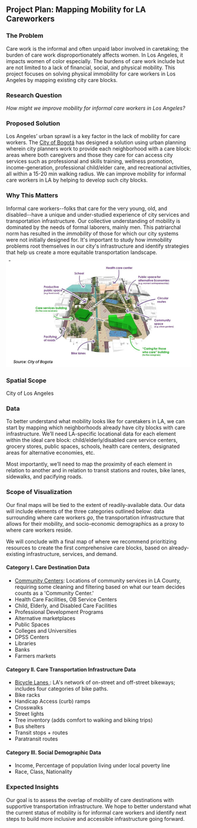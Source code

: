 ## Project Plan: Mapping Mobility for LA Careworkers

### The Problem
Care work is the informal and often unpaid labor involved in caretaking; the burden of care work disproportionately affects women. In Los Angeles, it impacts women of color especially. The burdens of care work include but are not limited to a lack of financial, social, and physical mobility. This project focuses on solving physical immobility for care workers in Los Angeles by mapping existing city care blocks.

### Research Question
*How might we improve mobility for informal care workers in Los Angeles?*

### Proposed Solution
Los Angeles’ urban sprawl is a key factor in the lack of mobility for care workers. The <a href="https://www.brookings.edu/wp-content/uploads/2021/12/City-playbook_Bogota.pdf">City of Bogotá</a> has designed a solution using urban planning wherein city planners work to provide each neighborhood with a care block: areas where both caregivers and those they care for can access city services such as professional and skills training, wellness promotion, income-generation, professional child/elder care, and recreational activities, all within a 15-20 min walking radius. We can improve mobility for informal care workers in LA by helping to develop such city blocks.

### Why This Matters
Informal care workers--folks that care for the very young, old, and disabled--have a unique and under-studied experience of city services and transportation infrastructure. Our collective understanding of mobility is dominated by the needs of formal laborers, mainly men. This patriarchal norm has resulted in the *immobility* of those for which our city systems were not initially designed for. It's important to study how immobility problems root themselves in our city's infrastructure and identify strategies that help us create a more equitable transportation landscape.

![bogota-care-block](/images/bogota-care-block.png)

### Spatial Scope
City of Los Angeles

### Data
To better understand what mobility looks like for caretakers in LA, we can start by mapping which neighborhoods already have city blocks with care infrastructure. We’ll need LA-specific locational data for each element within the ideal care block: child/elderly/disabled care service centers, grocery stores, public spaces, schools, health care centers, designated areas for alternative economies, etc.

Most importantly, we’ll need to map the proximity of each element in relation to another and in relation to transit stations and routes, bike lanes, sidewalks, and pacifying roads.

### Scope of Visualization
Our final maps will be tied to the extent of readily-available data. Our data will include elements of the three categories outlined below: data surrounding where care workers *go*, the transportation infrastructure that allows for their mobility, and socio-economic demographics as a proxy to where care workers reside.

We will conclude with a final map of where we recommend prioritizing resources to create the first comprehensive care blocks, based on already-existing infrastructure, services, and demand.

#### Category I. Care Destination Data
* <a href="https://geohub.lacity.org/datasets/lacounty::community-services/about">Community Centers</a>: Locations of community services in LA County, requiring some cleaning and filtering based on what our team decides counts as a 'Community Center.'
* Health Care Facilities, OB Service Centers
* Child, Elderly, and Disabled Care Facilities
* Professional Development Programs
* Alternative marketplaces
* Public Spaces
* Colleges and Universities
* DPSS Centers
* Libraries
* Banks
* Farmers markets

#### Category II. Care Transportation Infrastructure Data
* <a href="https://geohub.lacity.org/datasets/ladot::city-of-los-angeles-bikeways-1/about">Bicycle Lanes </a>: LA's network of on-street and off-street bikeways; includes four categories of bike paths.
* Bike racks
* Handicap Access (curb) ramps
* Crosswalks
* Street lights
* Tree inventory (adds comfort to walking and biking trips)
* Bus shelters
* Transit stops + routes
* Paratransit routes

#### Category III. Social Demographic Data
* Income, Percentage of population living under local poverty line
* Race, Class, Nationality

### Expected Insights
Our goal is to assess the overlap of mobility of care destinations with supportive transportation infrastructure. We hope to better understand what the current status of mobility is for informal care workers and identify next steps to build more inclusive and accessible infrastructure going forward.
